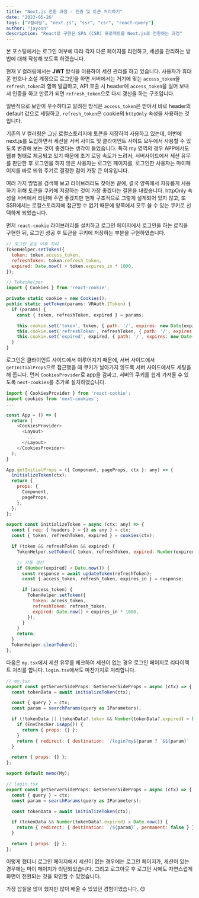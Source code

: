 ```yaml
---
title: "Next.js 전환 과정 - 인증 및 토큰 처리하기"
date: "2023-05-26"
tags: ["V컬러링", "next.js", "ssr", "csr", "react-query"]
author: "jayoon"
description: "React로 구현된 SPA (CSR) 프로젝트를 Next.js로 전환하는 과정"
---
```


본 포스팅에서는 로그인 여부에 따라 각자 다른 페이지를 리턴하고, 세션을 관리하는 방법에 대해 작성해 보도록 하겠습니다.

현재 V 컬러링에서는 **JWT** 방식을 이용하여 세션 관리를 하고 있습니다. 사용자가 휴대폰 번호나 소셜 계정으로 로그인을 하면 서버에서는 거기에 맞는 `access_token`을 `refresh_token`과 함께 발급하고, API 호출 시 header에 `access_token`을 실어 보내서 인증을 하고 만료가 되면 `refresh_token`으로 다시 갱신을 하는 구조입니다.

일반적으로 보안이 우수하다고 알려진 방식은 `access_token`은 받아서 바로 header의 default 값으로 세팅하고, `refresh_token`은 cookie의 `httpOnly` 속성을 사용하는 것입니다.

기존의 V 컬러링은 그냥 로컬스토리지에 토큰을 저장하여 사용하고 있는데, 이번에 next.js를 도입하면서 세션을 서버 사이드 및 클라이언트 사이드 모두에서 사용할 수 있도록 변경해 보는 것이 좋겠다는 생각이 들었습니다. 특히 my 영역의 경우 APP에서도 웹뷰 형태로 제공되고 있기 때문에 초기 로딩 속도가 느려서, 서버사이드에서 세션 유무를 판단한 후 로그인을 하지 않은 사용자는 로그인 페이지를, 로그인한 사용자는 마이페이지를 바로 띄워 주기로 결정한 점이 가장 큰 이유입니다.

여러 가지 방법을 검색해 보고 라이브러리도 찾아본 끝에, 결국 양쪽에서 자유롭게 사용하기 위해 토큰을 쿠키에 저장하는 것이 가장 좋겠다는 결론을 내렸습니다. httpOnly 속성을 서버에서 리턴해 주면 좋겠지만 현재 구조적으로 그렇게 설계되어 있지 않고, 또 SSR에서는 로컬스토리지에 접근할 수 없기 때문에 양쪽에서 모두 쓸 수 있는 쿠키로 선택하게 되었습니다.

먼저 `react-cookie` 라이브러리를 설치하고 로그인 페이지에서 로그인을 하는 로직을 구현한 뒤, 로그인 성공 후 토큰을 쿠키에 저장하는 부분을 구현하였습니다.

```javascript
// 로그인 성공 이후 처리
TokenHelper.setToken({
  token: token.access_token,
  refreshToken: token.refresh_token,
  expired: Date.now() + token.expires_in * 1000,
});

// TokenHelper
import { Cookies } from 'react-cookie';

private static cookie = new Cookies();
public static setToken(params: VRAuth.IToken) {
  if (params) {
    const { token, refreshToken, expired } = params;

    this.cookie.set('token', token, { path: '/', expires: new Date(expired) });
    this.cookie.set('refreshToken', refreshToken, { path: '/', expires: new Date(expired * 60) });
    this.cookie.set('expired', expired, { path: '/', expires: new Date(expired) });
  }
}
```

로그인은 클라이언트 사이드에서 이루어지기 때문에, 서버 사이드에서 `getInitialProps`으로 접근했을 때 쿠키가 날아가지 않도록 서버 사이드에서도 세팅을 해 줍니다.
먼저 `CookiesProvider`로 app을 감싸고, 서버의 쿠키를 쉽게 가져올 수 있도록 `next-cookies`를 추가로 설치하였습니다.

```javascript
import { CookiesProvider } from 'react-cookie';
import cookies from 'next-cookies';
...

const App = () => {
  return (
    <CookiesProvider>
      <Layout>
        ...
      </Layout>
    </CookiesProvider>
  );
}

App.getInitialProps = ({ Component, pageProps, ctx }: any) => {
  initializeToken(ctx);
  return {
    props: {
      Component,
      pageProps,
    },
  };
};

export const initializeToken = async (ctx: any) => {
  const { req: { headers } = {} as any } = ctx;
  const { token, refreshToken, expired } = cookies(ctx);

  if (token && refreshToken && expired) {
    TokenHelper.setToken({ token, refreshToken, expired: Number(expired) });

    // 자동 갱신
    if (Number(expired) < Date.now()) {
      const response = await updateToken(refreshToken);
      const { access_token, refresh_token, expires_in } = response;

      if (access_token) {
        TokenHelper.setToken({
          token: access_token,
          refreshToken: refresh_token,
          expired: Date.now() + expires_in * 1000,
        });
      }
    }
    return;
  }
  TokenHelper.clearToken();
};
```

다음은 `my.tsx`에서 세션 유무를 체크하여 세션이 없는 경우 로그인 페이지로 리다이렉트 처리를 합니다.
`login.tsx`에서도 마찬가지로 처리합니다.

```javascript
// my.tsx
export const getServerSideProps: GetServerSideProps = async (ctx) => {
  const tokenData = await initializeToken(ctx);

  const { query } = ctx;
  const param = searchParams(query as IParameters);

  if (!tokenData || (tokenData?.token && Number(tokenData?.expired) < Date.now())) {
    if (EnvChecker.isApp()) {
      return { props: {} };
    }
    return { redirect: { destination: `/login?my${param ? `&${param}` : ''}`, permanent: true } };
  }

  return { props: {} };
};

export default memo(My);

// login.tsx
export const getServerSideProps: GetServerSideProps = async (ctx) => {
  const { query } = ctx;
  const param = searchParams(query as IParameters);

  const tokenData = await initializeToken(ctx);

  if (tokenData && Number(tokenData?.expired) > Date.now()) {
    return { redirect: { destination: `/${param}`, permanent: false } };
  }

  return { props: {} };
};
```

이렇게 했더니 로그인 페이지에서 세션이 없는 경우에는 로그인 페이지가, 세션이 있는 경우에는 마이 페이지가 리턴되었습니다. 그리고 로그아웃 후 로그인 시에도 자연스럽게 화면이 전환되는 것을 확인할 수 있었습니다.

가장 삽질을 많이 했지만 많이 배울 수 있었던 경험이었습니다. 😊
